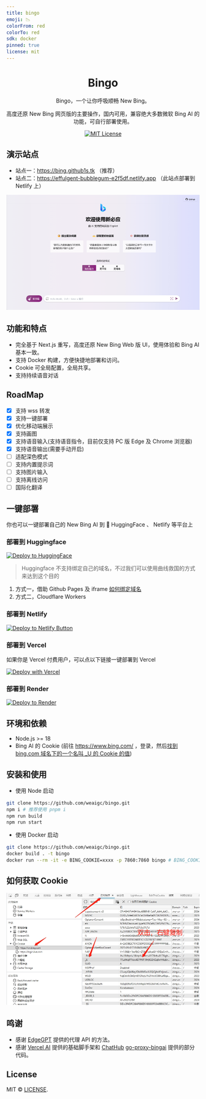 ```yaml
---
title: bingo
emoji: 📉
colorFrom: red
colorTo: red
sdk: docker
pinned: true
license: mit
---
```


<div align="center">

# Bingo 

Bingo，一个让你呼吸顺畅 New Bing。

高度还原 New Bing 网页版的主要操作，国内可用，兼容绝大多数微软 Bing AI 的功能，可自行部署使用。

[![MIT License](https://img.shields.io/badge/license-MIT-97c50f)](https://github.com/weaigc/bingo/blob/main/license)


</div>

## 演示站点

 * 站点一：https://bing.github1s.tk （推荐）
 * 站点二：https://effulgent-bubblegum-e2f5df.netlify.app （此站点部署到 Netlify 上）


[![img](./docs/images/demo.png)](https://bing.github1s.tk)

## 功能和特点

- 完全基于 Next.js 重写，高度还原 New Bing Web 版 UI，使用体验和 Bing AI 基本一致。
- 支持 Docker 构建，方便快捷地部署和访问。
- Cookie 可全局配置，全局共享。
- 支持持续语音对话

## RoadMap

 - [x] 支持 wss 转发
 - [x] 支持一键部署
 - [x] 优化移动端展示
 - [x] 支持画图
 - [x] 支持语音输入(支持语音指令，目前仅支持 PC 版 Edge 及 Chrome 浏览器)
 - [x] 支持语音输出(需要手动开启)
 - [ ] 适配深色模式
 - [ ] 支持内置提示词
 - [ ] 支持图片输入
 - [ ] 支持离线访问
 - [ ] 国际化翻译

## 一键部署
你也可以一键部署自己的 New Bing AI 到 🤗 HuggingFace 、 Netlify 等平台上

### 部署到 Huggingface
[![Deploy to HuggingFace](https://img.shields.io/badge/%E7%82%B9%E5%87%BB%E9%83%A8%E7%BD%B2-%F0%9F%A4%97-fff)](https://huggingface.co/login?next=%2Fspaces%2Fhf4all%2Fbingo%3Fduplicate%3Dtrue%26visibility%3Dpublic)

> Huggingface 不支持绑定自己的域名，不过我们可以使用曲线救国的方式来达到这个目的
1. 方式一，借助 Github Pages 及 iframe [如何绑定域名](https://github.com/weaigc/bingo/issues/4)
2. 方式二，Cloudflare Workers 

### 部署到 Netlify
[![Deploy to Netlify Button](https://www.netlify.com/img/deploy/button.svg)](https://app.netlify.com/start/deploy?repository=https://github.com/weaigc/bingo)

### 部署到 Vercel
如果你是 Vercel 付费用户，可以点以下链接一键部署到 Vercel

[![Deploy with Vercel](https://vercel.com/button)](https://vercel.com/new/clone?demo-title=bingo&demo-description=bingo&demo-url=https%3A%2F%2Fbing.github1s.tk%2F&project-name=bingo&repository-name=bingo&repository-url=https%3A%2F%2Fgithub.com%2Fweaigc%2Fbingo&from=templates&skippable-integrations=1&env=BING_COOKIE%2CBING_UA%2CBING_IP&envDescription=%E5%A6%82%E6%9E%9C%E4%B8%8D%E7%9F%A5%E9%81%93%E6%80%8E%E4%B9%88%E9%85%8D%E7%BD%AE%E8%AF%B7%E7%82%B9%E5%8F%B3%E4%BE%A7Learn+More&envLink=https%3A%2F%2Fgithub.com%2Fweaigc%2Fbingo%2Fblob%2Fmain%2F.env.example)

### 部署到 Render

[![Deploy to Render](https://render.com/images/deploy-to-render-button.svg)](https://render.com/deploy?repo=https://github.com/weaigc/bingo)


## 环境和依赖

- Node.js >= 18
- Bing AI 的 Cookie (前往 https://www.bing.com/ ，登录，然后[找到 bing.com 域名下的一个名叫 _U 的 Cookie 的值](#如何获取-cookie))

## 安装和使用

* 使用 Node 启动

```bash
git clone https://github.com/weaigc/bingo.git
npm i # 推荐使用 pnpm i
npm run build
npm run start
```

* 使用 Docker 启动
```bash
git clone https://github.com/weaigc/bingo.git
docker build . -t bingo
docker run --rm -it -e BING_COOKIE=xxxx -p 7860:7860 bingo # BING_COOKIE 为 bing.com 域名下的一个名叫 _U 的 Cookie 的值
```

## 如何获取 Cookie
![Coookie](./docs/images/bing-cookie.png)

## 鸣谢
 - 感谢 [EdgeGPT](https://github.com/acheong08/EdgeGPT) 提供的代理 API 的方法。
 - 感谢 [Vercel AI](https://github.com/vercel-labs/ai-chatbot) 提供的基础脚手架和 [ChatHub](https://github.com/chathub-dev/chathub) [go-proxy-bingai](https://github.com/adams549659584/go-proxy-bingai) 提供的部分代码。

## License

MIT © [LICENSE](https://github.com/weaigc/bingo/blob/main/LICENSE).


